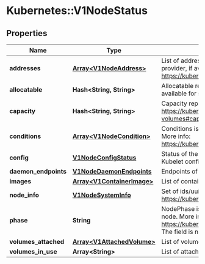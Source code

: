 # Kubernetes::V1NodeStatus

## Properties
Name | Type | Description | Notes
------------ | ------------- | ------------- | -------------
**addresses** | [**Array&lt;V1NodeAddress&gt;**](V1NodeAddress.md) | List of addresses reachable to the node. Queried from cloud provider, if available. More info: https://kubernetes.io/docs/concepts/nodes/node/#addresses | [optional] 
**allocatable** | **Hash&lt;String, String&gt;** | Allocatable represents the resources of a node that are available for scheduling. Defaults to Capacity. | [optional] 
**capacity** | **Hash&lt;String, String&gt;** | Capacity represents the total resources of a node. More info: https://kubernetes.io/docs/concepts/storage/persistent-volumes#capacity | [optional] 
**conditions** | [**Array&lt;V1NodeCondition&gt;**](V1NodeCondition.md) | Conditions is an array of current observed node conditions. More info: https://kubernetes.io/docs/concepts/nodes/node/#condition | [optional] 
**config** | [**V1NodeConfigStatus**](V1NodeConfigStatus.md) | Status of the config assigned to the node via the dynamic Kubelet config feature. | [optional] 
**daemon_endpoints** | [**V1NodeDaemonEndpoints**](V1NodeDaemonEndpoints.md) | Endpoints of daemons running on the Node. | [optional] 
**images** | [**Array&lt;V1ContainerImage&gt;**](V1ContainerImage.md) | List of container images on this node | [optional] 
**node_info** | [**V1NodeSystemInfo**](V1NodeSystemInfo.md) | Set of ids/uuids to uniquely identify the node. More info: https://kubernetes.io/docs/concepts/nodes/node/#info | [optional] 
**phase** | **String** | NodePhase is the recently observed lifecycle phase of the node. More info: https://kubernetes.io/docs/concepts/nodes/node/#phase The field is never populated, and now is deprecated. | [optional] 
**volumes_attached** | [**Array&lt;V1AttachedVolume&gt;**](V1AttachedVolume.md) | List of volumes that are attached to the node. | [optional] 
**volumes_in_use** | **Array&lt;String&gt;** | List of attachable volumes in use (mounted) by the node. | [optional] 


